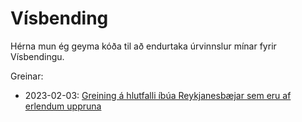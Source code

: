 
<!-- README.md is generated from README.Rmd. Please edit that file -->

# Vísbending

Hérna mun ég geyma kóða til að endurtaka úrvinnslur mínar fyrir
Vísbendingu.

Greinar:

- 2023-02-03: [Greining á hlutfalli íbúa Reykjanesbæjar sem eru af
  erlendum uppruna](2023-02-3/)
